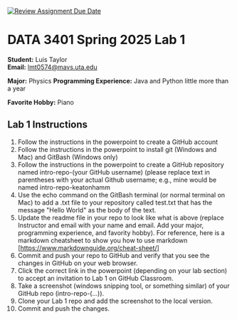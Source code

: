 [![Review Assignment Due Date](https://classroom.github.com/assets/deadline-readme-button-22041afd0340ce965d47ae6ef1cefeee28c7c493a6346c4f15d667ab976d596c.svg)](https://classroom.github.com/a/DFAR5Pf7)
# DATA 3401 Spring 2025 Lab 1

**Student:** Luis Taylor \
**Email:** lmt0574@mavs.uta.edu 

**Major:** Physics
**Programming Experience:** Java and Python little more than a year 

**Favorite Hobby:** Piano 

## Lab 1 Instructions
1. Follow the instructions in the powerpoint to create a GitHub account
2. Follow the instructions in the powerpoint to install git (Windows and Mac) and GitBash (Windows only)
3. Follow the instructions in the powerpoint to create a GitHub repository named intro-repo-(your GitHub username)  (please replace text in parentheses with your actual Github username; e.g., mine would be named intro-repo-keatonhamm
4. Use the echo command on the GitBash terminal (or normal terminal on Mac) to add a .txt file to your repository called test.txt that has the message "Hello World" as the body of the text.
5. Update the readme file in your repo to look like what is above (replace Instructor and email with your name and email. Add your major, programming experience, and favority hobby). For reference, here is a markdown cheatsheet to show you how to use markdown [https://www.markdownguide.org/cheat-sheet/]
6. Commit and push your repo to GitHub and verify that you see the changes in GitHub on your web browser.
7. Click the correct link in the powerpoint (depending on your lab section) to accept an invitation to Lab 1 on GitHub Classroom.
8. Take a screenshot (windows snipping tool, or something similar) of your GitHub repo (intro-repo-(...)).
9. Clone your Lab 1 repo and add the screenshot to the local version.
10. Commit and push the changes.

